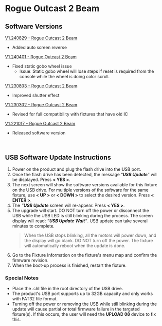 # Rogue Outcast 2 Beam

## Software Versions

[V1.240829 - Rogue Outcast 2 Beam](https://github.com/Chauvet-Pro/ROGUEOUTCAST2BEAM/blob/38842cc760d919542d3f67fcafd1c17783b54f7c/firmware/V1.240829.zip)
- Added auto screen reverse

[V1.240401 - Rogue Outcast 2 Beam](https://github.com/Chauvet-Pro/ROGUEOUTCAST2BEAM/blob/530941d3f23e52bb6cc65320bd884280c96d0d9a/firmware/V1.240401.zip)
- Fixed static gobo wheel issue
     * Issue: Static gobo wheel will lose steps if reset is required from the console while the wheel is doing color scroll.

[V1.230803 - Rogue Outcast 2 Beam](https://github.com/Chauvet-Pro/ROGUEOUTCAST2BEAM/blob/530941d3f23e52bb6cc65320bd884280c96d0d9a/firmware/V1.230803.zip)
- Improved shutter effect

[V1.230302 - Rogue Outcast 2 Beam](https://github.com/Chauvet-Pro/ROGUEOUTCAST2BEAM/blob/530941d3f23e52bb6cc65320bd884280c96d0d9a/firmware/V1.230302.zip)
- Revised for full compatibility with fixtures that have old IC

[V1.221017 - Rogue Outcast 2 Beam](https://github.com/Chauvet-Pro/ROGUEOUTCAST2BEAM/blob/530941d3f23e52bb6cc65320bd884280c96d0d9a/firmware/V1.221017.zip)
- Released software version

&nbsp;

## USB Software Update Instructions
1.  Power on the product and plug the flash drive into the USB port.
2.	Once the flash drive has been detected, the message “***USB Update***” will be displayed. Press **< YES >**.
3.	The next screen will show the software versions available for this fixture on the USB drive. For multiple versions of the software for the same fixture, use **< UP >** or **< DOWN >** to select the desired version. Press **< ENTER >**.
4.	The ***"USB Update*** screen will re-appear. Press **< YES >**.
5.	The upgrade will start. DO NOT turn off the power or disconnect the USB while the USB LED is still blinking during the process. The screen display will read: ***"USB Update Wait"***. USB update can take several minutes to complete.
    > When the USB stops blinking, all the motors will power down, and the display will go blank. DO NOT turn off the power. The fixture will automatically reboot when the update is done.
6.  Go to the Fixture Information on the fixture's menu map and confirm the firmware revision.
7.	When the boot-up process is finished, restart the fixture.


### Special Notes
* Place the .chl file in the root directory of the USB drive.
* The product's USB port supports up to 32GB capacity and only works with FAT32 file format.
* Turning off the power or removing the USB while still blinking during the update will cause partial or total firmware failure in the targeted fixture(s). If this occurs, the user will need the **UPLOAD 08** device to fix this. 
